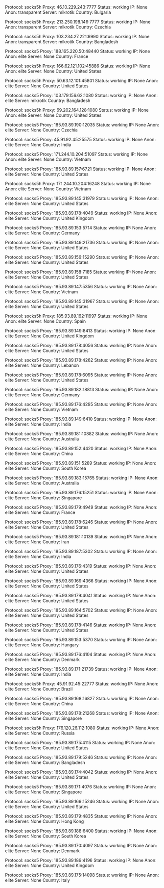 Protocol: socks5h
Proxy: 46.10.229.243:7777
Status: working
IP: None
Anon: transparent
Server: mikrotik
Country: Bulgaria

Protocol: socks5h
Proxy: 213.250.198.146:7777
Status: working
IP: None
Anon: transparent
Server: mikrotik
Country: Czechia

Protocol: socks5h
Proxy: 103.234.27.221:9990
Status: working
IP: None
Anon: transparent
Server: mikrotik
Country: Bangladesh

Protocol: socks5
Proxy: 188.165.220.50:48440
Status: working
IP: None
Anon: elite
Server: None
Country: France

Protocol: socks5h
Proxy: 166.62.121.102:45886
Status: working
IP: None
Anon: elite
Server: None
Country: United States

Protocol: socks5h
Proxy: 50.63.12.101:45801
Status: working
IP: None
Anon: elite
Server: None
Country: United States

Protocol: socks5
Proxy: 103.179.156.62:1080
Status: working
IP: None
Anon: elite
Server: mikrotik
Country: Bangladesh

Protocol: socks5h
Proxy: 69.202.164.128:1080
Status: working
IP: None
Anon: elite
Server: None
Country: United States

Protocol: socks5
Proxy: 185.93.89.190:12035
Status: working
IP: None
Anon: elite
Server: None
Country: Czechia

Protocol: socks5
Proxy: 45.91.92.45:25575
Status: working
IP: None
Anon: elite
Server: None
Country: India

Protocol: socks5
Proxy: 171.244.10.204:51097
Status: working
IP: None
Anon: elite
Server: None
Country: Vietnam

Protocol: socks5
Proxy: 185.93.89.157:6721
Status: working
IP: None
Anon: elite
Server: None
Country: United States

Protocol: socks5h
Proxy: 171.244.10.204:16248
Status: working
IP: None
Anon: elite
Server: None
Country: Vietnam

Protocol: socks5
Proxy: 185.93.89.145:31979
Status: working
IP: None
Anon: elite
Server: None
Country: United States

Protocol: socks5
Proxy: 185.93.89.178:4049
Status: working
IP: None
Anon: elite
Server: None
Country: United Kingdom

Protocol: socks5
Proxy: 185.93.89.153:5714
Status: working
IP: None
Anon: elite
Server: None
Country: Germany

Protocol: socks5
Proxy: 185.93.89.149:21736
Status: working
IP: None
Anon: elite
Server: None
Country: United States

Protocol: socks5
Proxy: 185.93.89.156:15290
Status: working
IP: None
Anon: elite
Server: None
Country: United States

Protocol: socks5
Proxy: 185.93.89.158:7185
Status: working
IP: None
Anon: elite
Server: None
Country: United States

Protocol: socks5
Proxy: 185.93.89.147:5356
Status: working
IP: None
Anon: elite
Server: None
Country: Vietnam

Protocol: socks5
Proxy: 185.93.89.145:31967
Status: working
IP: None
Anon: elite
Server: None
Country: United States

Protocol: socks5h
Proxy: 185.93.89.162:11997
Status: working
IP: None
Anon: elite
Server: None
Country: Spain

Protocol: socks5
Proxy: 185.93.89.149:8413
Status: working
IP: None
Anon: elite
Server: None
Country: United Kingdom

Protocol: socks5
Proxy: 185.93.89.178:4056
Status: working
IP: None
Anon: elite
Server: None
Country: United States

Protocol: socks5
Proxy: 185.93.89.178:4262
Status: working
IP: None
Anon: elite
Server: None
Country: Lebanon

Protocol: socks5
Proxy: 185.93.89.178:6095
Status: working
IP: None
Anon: elite
Server: None
Country: United States

Protocol: socks5
Proxy: 185.93.89.182:18813
Status: working
IP: None
Anon: elite
Server: None
Country: Germany

Protocol: socks5
Proxy: 185.93.89.176:4295
Status: working
IP: None
Anon: elite
Server: None
Country: Vietnam

Protocol: socks5
Proxy: 185.93.89.149:6410
Status: working
IP: None
Anon: elite
Server: None
Country: India

Protocol: socks5
Proxy: 185.93.89.181:10882
Status: working
IP: None
Anon: elite
Server: None
Country: Australia

Protocol: socks5
Proxy: 185.93.89.152:4420
Status: working
IP: None
Anon: elite
Server: None
Country: China

Protocol: socks5
Proxy: 185.93.89.151:5289
Status: working
IP: None
Anon: elite
Server: None
Country: South Korea

Protocol: socks5
Proxy: 185.93.89.183:15765
Status: working
IP: None
Anon: elite
Server: None
Country: Australia

Protocol: socks5
Proxy: 185.93.89.176:15251
Status: working
IP: None
Anon: elite
Server: None
Country: Singapore

Protocol: socks5
Proxy: 185.93.89.179:4949
Status: working
IP: None
Anon: elite
Server: None
Country: France

Protocol: socks5
Proxy: 185.93.89.178:6246
Status: working
IP: None
Anon: elite
Server: None
Country: United States

Protocol: socks5
Proxy: 185.93.89.181:10139
Status: working
IP: None
Anon: elite
Server: None
Country: Iran

Protocol: socks5
Proxy: 185.93.89.187:5302
Status: working
IP: None
Anon: elite
Server: None
Country: India

Protocol: socks5
Proxy: 185.93.89.176:4319
Status: working
IP: None
Anon: elite
Server: None
Country: United States

Protocol: socks5
Proxy: 185.93.89.169:4366
Status: working
IP: None
Anon: elite
Server: None
Country: United States

Protocol: socks5
Proxy: 185.93.89.179:4041
Status: working
IP: None
Anon: elite
Server: None
Country: United States

Protocol: socks5
Proxy: 185.93.89.164:5702
Status: working
IP: None
Anon: elite
Server: None
Country: United States

Protocol: socks5
Proxy: 185.93.89.178:4146
Status: working
IP: None
Anon: elite
Server: None
Country: United States

Protocol: socks5
Proxy: 185.93.89.153:5370
Status: working
IP: None
Anon: elite
Server: None
Country: Hungary

Protocol: socks5
Proxy: 185.93.89.176:4104
Status: working
IP: None
Anon: elite
Server: None
Country: Denmark

Protocol: socks5
Proxy: 185.93.89.171:21739
Status: working
IP: None
Anon: elite
Server: None
Country: India

Protocol: socks5h
Proxy: 45.91.92.45:22777
Status: working
IP: None
Anon: elite
Server: None
Country: Brazil

Protocol: socks5
Proxy: 185.93.89.168:16827
Status: working
IP: None
Anon: elite
Server: None
Country: China

Protocol: socks5
Proxy: 185.93.89.178:21268
Status: working
IP: None
Anon: elite
Server: None
Country: Singapore

Protocol: socks5h
Proxy: 176.120.26.112:1080
Status: working
IP: None
Anon: elite
Server: None
Country: Russia

Protocol: socks5
Proxy: 185.93.89.175:4115
Status: working
IP: None
Anon: elite
Server: None
Country: United States

Protocol: socks5
Proxy: 185.93.89.179:5246
Status: working
IP: None
Anon: elite
Server: None
Country: Bangladesh

Protocol: socks5
Proxy: 185.93.89.174:4042
Status: working
IP: None
Anon: elite
Server: None
Country: United States

Protocol: socks5
Proxy: 185.93.89.171:4076
Status: working
IP: None
Anon: elite
Server: None
Country: Singapore

Protocol: socks5
Proxy: 185.93.89.169:15246
Status: working
IP: None
Anon: elite
Server: None
Country: United States

Protocol: socks5
Proxy: 185.93.89.179:4835
Status: working
IP: None
Anon: elite
Server: None
Country: Hong Kong

Protocol: socks5
Proxy: 185.93.89.188:6400
Status: working
IP: None
Anon: elite
Server: None
Country: South Korea

Protocol: socks5
Proxy: 185.93.89.170:4097
Status: working
IP: None
Anon: elite
Server: None
Country: Denmark

Protocol: socks5
Proxy: 185.93.89.189:4196
Status: working
IP: None
Anon: elite
Server: None
Country: United Kingdom

Protocol: socks5
Proxy: 185.93.89.175:14098
Status: working
IP: None
Anon: elite
Server: None
Country: Italy

